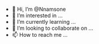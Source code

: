 - 👋 Hi, I’m @Nnamsone
- 👀 I’m interested in ...
- 🌱 I’m currently learning ...
- 💞️ I’m looking to collaborate on ...
- 📫 How to reach me ...

<!---
Nnamsone/Nnamsone is a ✨ special ✨ repository because its `README.md` (this file) appears on your GitHub profile.
You can click the Preview link to take a look at your changes.
--->
